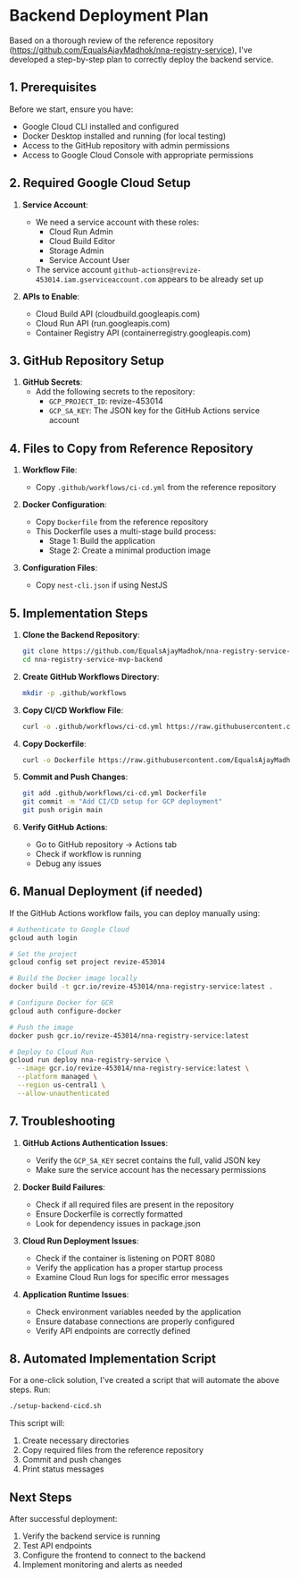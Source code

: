 # Backend Deployment Plan

Based on a thorough review of the reference repository (https://github.com/EqualsAjayMadhok/nna-registry-service), I've developed a step-by-step plan to correctly deploy the backend service.

## 1. Prerequisites

Before we start, ensure you have:

- Google Cloud CLI installed and configured
- Docker Desktop installed and running (for local testing)
- Access to the GitHub repository with admin permissions
- Access to Google Cloud Console with appropriate permissions

## 2. Required Google Cloud Setup

1. **Service Account**:
   - We need a service account with these roles:
     - Cloud Run Admin
     - Cloud Build Editor
     - Storage Admin
     - Service Account User
   - The service account `github-actions@revize-453014.iam.gserviceaccount.com` appears to be already set up

2. **APIs to Enable**:
   - Cloud Build API (cloudbuild.googleapis.com)
   - Cloud Run API (run.googleapis.com)
   - Container Registry API (containerregistry.googleapis.com)

## 3. GitHub Repository Setup

1. **GitHub Secrets**:
   - Add the following secrets to the repository:
     - `GCP_PROJECT_ID`: revize-453014
     - `GCP_SA_KEY`: The JSON key for the GitHub Actions service account

## 4. Files to Copy from Reference Repository

1. **Workflow File**:
   - Copy `.github/workflows/ci-cd.yml` from the reference repository

2. **Docker Configuration**:
   - Copy `Dockerfile` from the reference repository
   - This Dockerfile uses a multi-stage build process:
     - Stage 1: Build the application
     - Stage 2: Create a minimal production image

3. **Configuration Files**:
   - Copy `nest-cli.json` if using NestJS

## 5. Implementation Steps

1. **Clone the Backend Repository**:
   ```bash
   git clone https://github.com/EqualsAjayMadhok/nna-registry-service-mvp-backend.git
   cd nna-registry-service-mvp-backend
   ```

2. **Create GitHub Workflows Directory**:
   ```bash
   mkdir -p .github/workflows
   ```

3. **Copy CI/CD Workflow File**:
   ```bash
   curl -o .github/workflows/ci-cd.yml https://raw.githubusercontent.com/EqualsAjayMadhok/nna-registry-service/main/.github/workflows/ci-cd.yml
   ```

4. **Copy Dockerfile**:
   ```bash
   curl -o Dockerfile https://raw.githubusercontent.com/EqualsAjayMadhok/nna-registry-service/main/Dockerfile
   ```

5. **Commit and Push Changes**:
   ```bash
   git add .github/workflows/ci-cd.yml Dockerfile
   git commit -m "Add CI/CD setup for GCP deployment"
   git push origin main
   ```

6. **Verify GitHub Actions**:
   - Go to GitHub repository → Actions tab
   - Check if workflow is running
   - Debug any issues

## 6. Manual Deployment (if needed)

If the GitHub Actions workflow fails, you can deploy manually using:

```bash
# Authenticate to Google Cloud
gcloud auth login

# Set the project
gcloud config set project revize-453014

# Build the Docker image locally
docker build -t gcr.io/revize-453014/nna-registry-service:latest .

# Configure Docker for GCR
gcloud auth configure-docker

# Push the image
docker push gcr.io/revize-453014/nna-registry-service:latest

# Deploy to Cloud Run
gcloud run deploy nna-registry-service \
  --image gcr.io/revize-453014/nna-registry-service:latest \
  --platform managed \
  --region us-central1 \
  --allow-unauthenticated
```

## 7. Troubleshooting

1. **GitHub Actions Authentication Issues**:
   - Verify the `GCP_SA_KEY` secret contains the full, valid JSON key
   - Make sure the service account has the necessary permissions

2. **Docker Build Failures**:
   - Check if all required files are present in the repository
   - Ensure Dockerfile is correctly formatted
   - Look for dependency issues in package.json

3. **Cloud Run Deployment Issues**:
   - Check if the container is listening on PORT 8080
   - Verify the application has a proper startup process
   - Examine Cloud Run logs for specific error messages

4. **Application Runtime Issues**:
   - Check environment variables needed by the application
   - Ensure database connections are properly configured
   - Verify API endpoints are correctly defined

## 8. Automated Implementation Script

For a one-click solution, I've created a script that will automate the above steps. Run:

```bash
./setup-backend-cicd.sh
```

This script will:
1. Create necessary directories
2. Copy required files from the reference repository
3. Commit and push changes
4. Print status messages

## Next Steps

After successful deployment:
1. Verify the backend service is running
2. Test API endpoints
3. Configure the frontend to connect to the backend
4. Implement monitoring and alerts as needed
